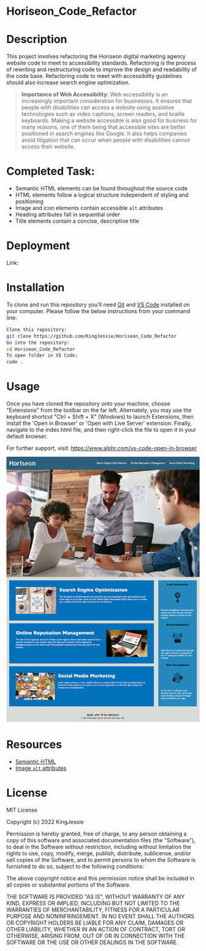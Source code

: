 # Horiseon_Code_Refactor

# Description

This project involves refactoring the Horiseon digital marketing agency website code to meet to accessibility standards. 
Refactoring is the process of rewriting and restructuring code to improve the design and readability of the code base. Refactoring code to meet with accessibility guidelines should also increase search engine optimization. 

> **Importance of Web Accessibility:**
Web accessibility is an increasingly important consideration for businesses. It ensures that people with disabilities can access a website using assistive technologies such as video captions, screen readers, and braille keyboards. Making a website accessible is also good for business for many reasons, one of them being that accessible sites are better positioned in search engines like Google. It also helps companies avoid litigation that can occur when people with disabilities cannot access their website.


# Completed Task:
* Semantic HTML elements can be found throughout the source code
* HTML elements follow a logical structure independent of styling and positioning
* Image and icon elements contain accessible `alt` attributes
* Heading attributes fall in sequential order
* Title elements contain a concise, descriptive title

# Deployment

Link: 


# Installation

To clone and run this repository you'll need [Git](https://git-scm.com) and [VS Code](https://code.visualstudio.com/) installed on your computer. Please follow the below instructions from your command line:

```bash
Clone this repository:
git clone https://github.com/KingJessie/Horiseon_Code_Refactor
Go into the repository:
cd Horiseon_Code_Refactor
To open folder in VS Code:
code .
```

# Usage

Once you have cloned the repository onto your machine, choose "Extensions" from the toolbar on the far left. Alternately, you may use the keyboard shortcut "Ctrl + Shift + X" (Windows) to launch Extensions, then install the 'Open in Browser' or 'Open with Live Server' extension. Finally, navigate to the index.html file, and then right-click the file to open it in your default browser.

For further support, visit: https://www.alphr.com/vs-code-open-in-browser


![index.html screenshot](/assets/images/Horiseon_SC.png)

# Resources

* [Semantic HTML](https://www.w3schools.com/html/html5_semantic_elements.asp)
* [Image `alt` attributes](https://www.w3schools.com/tags/att_img_alt.asp)

# License

MIT License

Copyright (c) 2022 KingJessie

Permission is hereby granted, free of charge, to any person obtaining a copy
of this software and associated documentation files (the "Software"), to deal
in the Software without restriction, including without limitation the rights
to use, copy, modify, merge, publish, distribute, sublicense, and/or sell
copies of the Software, and to permit persons to whom the Software is
furnished to do so, subject to the following conditions:

The above copyright notice and this permission notice shall be included in all
copies or substantial portions of the Software.

THE SOFTWARE IS PROVIDED "AS IS", WITHOUT WARRANTY OF ANY KIND, EXPRESS OR
IMPLIED, INCLUDING BUT NOT LIMITED TO THE WARRANTIES OF MERCHANTABILITY,
FITNESS FOR A PARTICULAR PURPOSE AND NONINFRINGEMENT. IN NO EVENT SHALL THE
AUTHORS OR COPYRIGHT HOLDERS BE LIABLE FOR ANY CLAIM, DAMAGES OR OTHER
LIABILITY, WHETHER IN AN ACTION OF CONTRACT, TORT OR OTHERWISE, ARISING FROM,
OUT OF OR IN CONNECTION WITH THE SOFTWARE OR THE USE OR OTHER DEALINGS IN THE
SOFTWARE.
